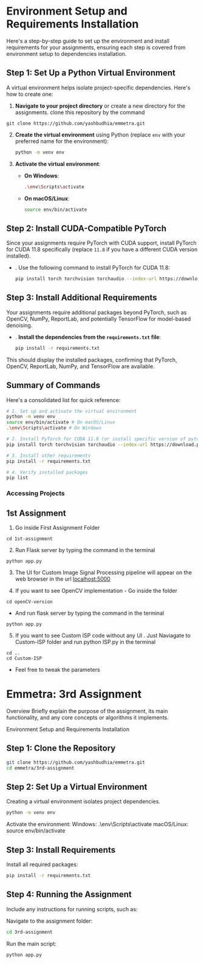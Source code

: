 # Environment Setup and Requirements Installation

Here's a step-by-step guide to set up the environment and install requirements for your assignments, ensuring each step is covered from environment setup to dependencies installation.

## Step 1: Set Up a Python Virtual Environment

A virtual environment helps isolate project-specific dependencies. Here's how to create one:

1. **Navigate to your project directory** or create a new directory for the assignments. clone this repository by the command

```
git clone https://github.com/yashbudhia/emmetra.git
```

2. **Create the virtual environment** using Python (replace `env` with your preferred name for the environment):

   ```bash
   python -m venv env
   ```

3. **Activate the virtual environment**:

   - **On Windows**:

     ```bash
     .\env\Scripts\activate
     ```

   - **On macOS/Linux**:

     ```bash
     source env/bin/activate
     ```

## Step 2: Install CUDA-Compatible PyTorch

Since your assignments require PyTorch with CUDA support, install PyTorch for CUDA 11.8 specifically (replace `11.8` if you have a different CUDA version installed).

- . Use the following command to install PyTorch for CUDA 11.8:

  ```bash
  pip install torch torchvision torchaudio --index-url https://download.pytorch.org/whl/cu118
  ```

## Step 3: Install Additional Requirements

Your assignments require additional packages beyond PyTorch, such as OpenCV, NumPy, ReportLab, and potentially TensorFlow for model-based denoising.

- . **Install the dependencies from the `requirements.txt` file**:

  ```bash
  pip install -r requirements.txt
  ```

This should display the installed packages, confirming that PyTorch, OpenCV, ReportLab, NumPy, and TensorFlow are available.

## Summary of Commands

Here's a consolidated list for quick reference:

```bash
# 1. Set up and activate the virtual environment
python -m venv env
source env/bin/activate # On macOS/Linux
.\env\Scripts\activate # On Windows

# 2. Install PyTorch for CUDA 11.8 (or install specific version of pytorch for your version of cuda)
pip install torch torchvision torchaudio --index-url https://download.pytorch.org/whl/cu118

# 3. Install other requirements
pip install -r requirements.txt

# 4. Verify installed packages
pip list
```

### Accessing Projects

## 1st Assignment

1. Go inside First Assignment Folder

```
cd 1st-assignment

```

2. Run Flask server by typing the command in the terminal

```
python app.py
```

3. The UI for Custom Image Signal Processing pipeline will appear on the web browser in the url [localhost:5000](http://127.0.0.1:5000)

4. If you want to see OpenCV implementation - Go inside the folder

```
cd openCV-version
```

- And run flask server by typing the command in the terminal

```
python app.py
```

5. If you want to see Custom ISP code without any UI . Just Naviagate to Custom-ISP folder and run python ISP.py in the terminal

```
cd ..
cd Custom-ISP
```

- Feel free to tweak the parameters

# Emmetra: 3rd Assignment
Overview
Briefly explain the purpose of the assignment, its main functionality, and any core concepts or algorithms it implements.

Environment Setup and Requirements Installation
## Step 1: Clone the Repository
```bash 
git clone https://github.com/yashbudhia/emmetra.git
cd emmetra/3rd-assignment
```
## Step 2: Set Up a Virtual Environment
Creating a virtual environment isolates project dependencies.

```bash
python -m venv env
```
Activate the environment:
Windows: .\env\Scripts\activate
macOS/Linux: source env/bin/activate

## Step 3: Install Requirements
Install all required packages:

```bash
pip install -r requirements.txt
```
## Step 4: Running the Assignment
Include any instructions for running scripts, such as:

Navigate to the assignment folder:
```bash
cd 3rd-assignment
```
Run the main script:
```bash
python app.py
```
